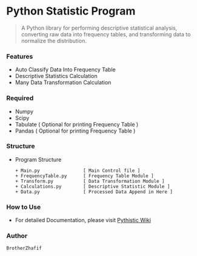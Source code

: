 # Python Statistic Program 
> A Python library for performing descriptive statistical analysis, converting raw data into frequency tables, and transforming data to normalize the distribution.

### Features
- Auto Classify Data Into Frequency Table
- Descriptive Statistics Calculation
- Many Data Transformation Calculation

### Required
- Numpy
- Scipy
- Tabulate  ( Optional for printing Frequency Table )
- Pandas    ( Optional for printing Frequency Table )

### Structure
- Program Structure

      + Main.py                [ Main Control file ]
      + FrequencyTable.py      [ Frequency Table Module ]
      + Transform.py           [ Data Transformation Module ]
      + Calculations.py        [ Descriptive Statistic Module ]
      + Data.py                [ Processed Data Append in Here ]

### How to Use
- For detailed Documentation, please visit [Pythistic Wiki](https://github.com/brotherzhafif/Pythistic/wiki)

### Author
    BrotherZhafif
